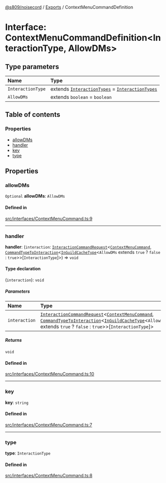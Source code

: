 [@s809/noisecord](../README.md) / [Exports](../modules.md) / ContextMenuCommandDefinition

# Interface: ContextMenuCommandDefinition<InteractionType, AllowDMs\>

## Type parameters

| Name | Type |
| :------ | :------ |
| `InteractionType` | extends [`InteractionTypes`](../modules/ContextMenuCommandDefinition.md#interactiontypes) = [`InteractionTypes`](../modules/ContextMenuCommandDefinition.md#interactiontypes) |
| `AllowDMs` | extends `boolean` = `boolean` |

## Table of contents

### Properties

- [allowDMs](ContextMenuCommandDefinition-1.md#allowdms)
- [handler](ContextMenuCommandDefinition-1.md#handler)
- [key](ContextMenuCommandDefinition-1.md#key)
- [type](ContextMenuCommandDefinition-1.md#type)

## Properties

### allowDMs

 `Optional` **allowDMs**: `AllowDMs`

#### Defined in

[src/interfaces/ContextMenuCommand.ts:9](https://github.com/s809/noisecord/blob/37daa76/src/interfaces/ContextMenuCommand.ts#L9)

___

### handler

 **handler**: (`interaction`: [`InteractionCommandRequest`](../classes/InteractionCommandRequest.md)<[`ContextMenuCommand`](ContextMenuCommand.md), [`CommandTypeToInteraction`](ContextMenuCommandDefinition.CommandTypeToInteraction.md)<[`InGuildCacheType`](../modules.md#inguildcachetype)<`AllowDMs` extends ``true`` ? ``false`` : ``true``\>\>[`InteractionType`]\>) => `void`

#### Type declaration

(`interaction`): `void`

##### Parameters

| Name | Type |
| :------ | :------ |
| `interaction` | [`InteractionCommandRequest`](../classes/InteractionCommandRequest.md)<[`ContextMenuCommand`](ContextMenuCommand.md), [`CommandTypeToInteraction`](ContextMenuCommandDefinition.CommandTypeToInteraction.md)<[`InGuildCacheType`](../modules.md#inguildcachetype)<`AllowDMs` extends ``true`` ? ``false`` : ``true``\>\>[`InteractionType`]\> |

##### Returns

`void`

#### Defined in

[src/interfaces/ContextMenuCommand.ts:10](https://github.com/s809/noisecord/blob/37daa76/src/interfaces/ContextMenuCommand.ts#L10)

___

### key

 **key**: `string`

#### Defined in

[src/interfaces/ContextMenuCommand.ts:7](https://github.com/s809/noisecord/blob/37daa76/src/interfaces/ContextMenuCommand.ts#L7)

___

### type

 **type**: `InteractionType`

#### Defined in

[src/interfaces/ContextMenuCommand.ts:8](https://github.com/s809/noisecord/blob/37daa76/src/interfaces/ContextMenuCommand.ts#L8)
